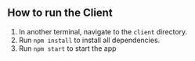 ## How to run the Client
1. In another terminal, navigate to the `client` directory.
2. Run `npm install` to install all dependencies.
3. Run `npm start` to start the app